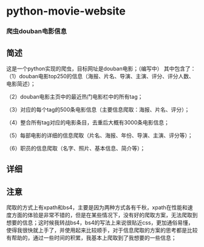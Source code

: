 # python-movie-website
### 爬虫douban电影信息
## 简述
这是一个python实现的爬虫，目标网址是douban电影；（编写中）
其中包含了：
（1）douban电影top250的信息（海报、片名、导演、主演、评分、评分人数、电影简述）；

（2）douban电影主页中的最近热门电影栏中的所有tag；

（3）对应的每个tag的500条电影信息（主要信息爬取：海报、片名、评分）；

（4）整合所有tag对应的电影条目，去重后大概有3000条电影信息；

（5）每部电影的详细的信息爬取（片名、海报、年份、导演、主演、评分等）；

（6）职员的信息爬取（名字、照片、基本信息、简介等）；

## 详细

## 注意
  爬取的方式上有xpath和bs4，主要是因为两种方式各有千秋，xpath在性能和速度方面的体验是非常不错的，但是在某些情况下，没有好的爬取方案，无法爬取到想要的信息；这时候我转战bs4，bs4的写法上来说很贴近css，更加通俗易懂，使得我很快就上手了，并使用起来比较顺手，对于信息爬取的方案的思考都是比较有帮助的，通过一些时间的积累，我基本上爬取到了我想要的一些信息；
